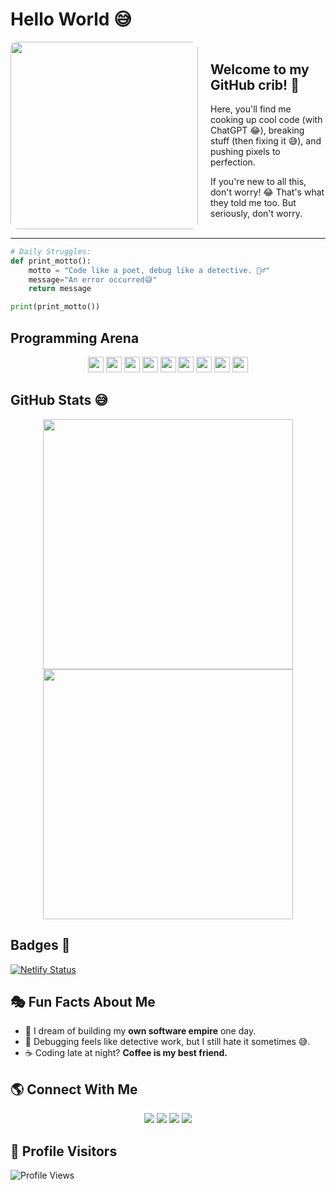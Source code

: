 # Hello World 😅  
<div style="display: flex; align-items: center; justify-content: space-around; gap: 20px;">
  <img src="https://media.giphy.com/media/qgQUggAC3Pfv687qPC/giphy.gif" width="300" style="border-radius: 10px;">

  <div>
    <h2>Welcome to my GitHub crib! 🚀</h2>
    <p>Here, you'll find me cooking up cool code (with ChatGPT 😂), breaking stuff (then fixing it 😅), and pushing pixels to perfection.</p>
    <p>If you're new to all this, don't worry! 😂  
    That's what they told me too. But seriously, don't worry.</p>
  </div>
</div>

---

```python
# Daily Struggles:
def print_motto():
    motto = "Code like a poet, debug like a detective. 🕵️‍♂️"
    message="An error occurred😅"
    return message

print(print_motto())

```
## Programming Arena
<p align="center"> <img src="https://img.shields.io/badge/HTML5-E34F26?logo=html5&logoColor=white" height="25"> <img src="https://img.shields.io/badge/CSS3-1572B6?logo=css3&logoColor=white" height="25"> <img src="https://img.shields.io/badge/JavaScript-F7DF1E?logo=javascript&logoColor=black" height="25"> <img src="https://img.shields.io/badge/PHP-777BB4?logo=php&logoColor=white" height="25"> <img src="https://img.shields.io/badge/Java-EA2D2E?logo=openjdk&logoColor=white" height="25"> <img src="https://img.shields.io/badge/Python-3776AB?logo=python&logoColor=white" height="25"> <img src="https://img.shields.io/badge/PostgreSQL-336791?logo=postgresql&logoColor=white" height="25"> <img src="https://img.shields.io/badge/C%23-239120?logo=csharp&logoColor=white" height="25"> <img src="https://img.shields.io/badge/SQL-003B57?logo=sqlite&logoColor=white" height="25"> </p>

## GitHub Stats 😅
<p align="center"> <img src="https://github-readme-stats.vercel.app/api/top-langs/?username=Fabian-lewis&layout=compact&theme=dark" width="400"> <img src="https://github-readme-stats.vercel.app/api?username=Fabian-lewis&show_icons=true&theme=dark" width="400"></p>

## Badges 📛
[![Netlify Status](https://api.netlify.com/api/v1/badges/44d7ff07-3963-4a9d-b255-d033875ba9eb/deploy-status)](https://app.netlify.com/sites/fabian-ndush/deploys)



## 🎭 Fun Facts About Me  
- 🚀 I dream of building my **own software empire** one day.  
- 🐞 Debugging feels like detective work, but I still hate it sometimes 😅.  
- ☕ Coding late at night? **Coffee is my best friend.**  
 


## 🌎 Connect With Me  
<p align="center">
  <a href="https://linkedin.com/in/Fabian-lewis"><img src="https://img.shields.io/badge/LinkedIn-blue?logo=linkedin&logoColor=white"></a>
  <a href="mailto:fabian.lewis@example.com"><img src="https://img.shields.io/badge/Email-red?logo=gmail&logoColor=white"></a>
  <a href="https://twitter.com/FabianLewisDev"><img src="https://img.shields.io/badge/Twitter-black?logo=twitter&logoColor=blue"></a>
  <a href="https://your-portfolio-link.com"><img src="https://img.shields.io/badge/Portfolio-24292e?logo=google-chrome&logoColor=white"></a>
</p>


## 👀 Profile Visitors  
![Profile Views](https://komarev.com/ghpvc/?username=Fabian-lewis&color=blue&style=flat)

